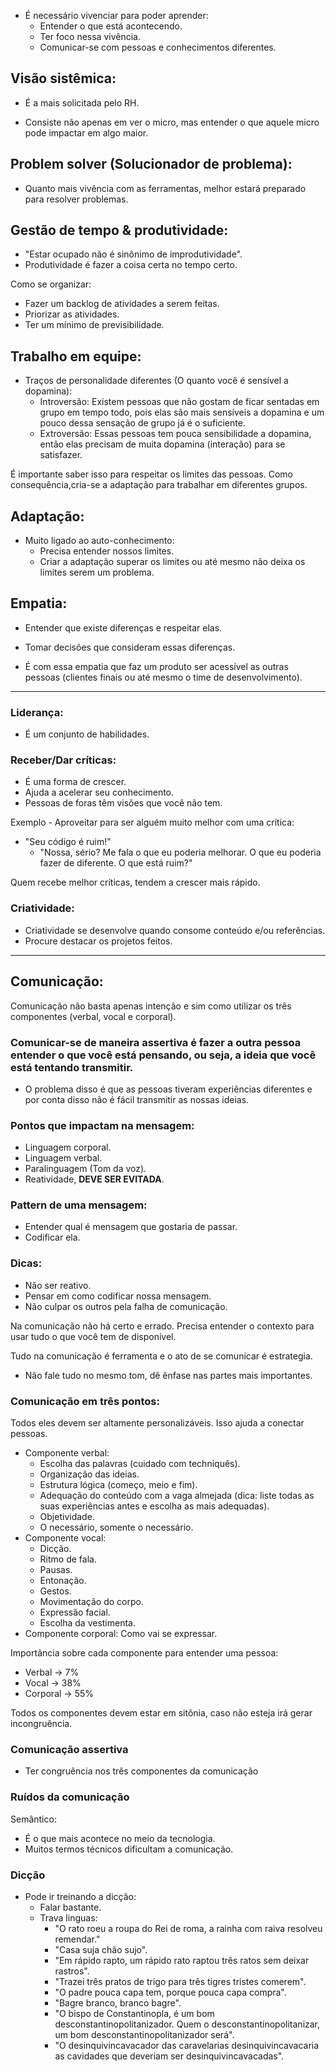 - É necessário vivenciar para poder aprender:
  - Entender o que está acontecendo.
  - Ter foco nessa vivência.
  - Comunicar-se com pessoas e conhecimentos diferentes.

## Visão sistêmica:

- É a mais solicitada pelo RH.

- Consiste não apenas em ver o micro, mas entender o que aquele micro pode impactar em algo maior.

## Problem solver (Solucionador de problema):

- Quanto mais vivência com as ferramentas, melhor estará preparado para resolver problemas.

## Gestão de tempo & produtividade:

- "Estar ocupado não é sinônimo de improdutividade".
- Produtividade é fazer a coisa certa no tempo certo.

Como se organizar:

- Fazer um backlog de atividades a serem feitas.
- Priorizar as atividades.
- Ter um mínimo de previsibilidade.

## Trabalho em equipe:

- Traços de personalidade diferentes (O quanto você é sensível a dopamina):
  - Introversão: Existem pessoas que não gostam de ficar sentadas em grupo em tempo todo, pois elas são mais sensíveis a dopamina e um pouco dessa sensação de grupo já é o suficiente.
  - Extroversão: Essas pessoas tem pouca sensibilidade a dopamina, então elas precisam de muita dopamina (interação) para se satisfazer.

É importante saber isso para respeitar os limites das pessoas. Como consequência,cria-se a adaptação para trabalhar em diferentes grupos.

## Adaptação:

- Muito ligado ao auto-conhecimento:
  - Precisa entender nossos limites.
  - Criar a adaptação superar os limites ou até mesmo não deixa os limites serem um problema.

## Empatia:

- Entender que existe diferenças e respeitar elas.
- Tomar decisões que consideram essas diferenças.

- É com essa empatia que faz um produto ser acessível as outras pessoas (clientes finais ou até mesmo o time de desenvolvimento).

---

### Liderança:

- É um conjunto de habilidades.

### Receber/Dar críticas:

- É uma forma de crescer.
- Ajuda a acelerar seu conhecimento.
- Pessoas de foras têm visões que você não tem.

Exemplo - Aproveitar para ser alguém muito melhor com uma crítica:

- "Seu código é ruim!"
  - "Nossa, sério? Me fala o que eu poderia melhorar. O que eu poderia fazer de diferente. O que está ruim?"

Quem recebe melhor críticas, tendem a crescer mais rápido.

### Criatividade:

- Criatividade se desenvolve quando consome conteúdo e/ou referências.
- Procure destacar os projetos feitos.

---

## Comunicação:

Comunicação não basta apenas intenção e sim como utilizar os três componentes (verbal, vocal e corporal).

### Comunicar-se de maneira assertiva é fazer a outra pessoa entender o que você está pensando, ou seja, a ideia que você está tentando transmitir.

- O problema disso é que as pessoas tiveram experiências diferentes e por conta disso não é fácil transmitir as nossas ideias.

### Pontos que impactam na mensagem:

- Linguagem corporal.
- Linguagem verbal.
- Paralinguagem (Tom da voz).
- Reatividade, **DEVE SER EVITADA**.

### Pattern de uma mensagem:

- Entender qual é mensagem que gostaria de passar.
- Codificar ela.

### Dicas:

- Não ser reativo.
- Pensar em como codificar nossa mensagem.
- Não culpar os outros pela falha de comunicação.

Na comunicação não há certo e errado. Precisa entender o contexto para usar tudo o que você tem de disponível.

Tudo na comunicação é ferramenta e o ato de se comunicar é estrategia.

- Não fale tudo no mesmo tom, dê ênfase nas partes mais importantes.

### Comunicação em três pontos:

Todos eles devem ser altamente personalizáveis. Isso ajuda a conectar pessoas.

- Componente verbal:
  - Escolha das palavras (cuidado com techniquês).
  - Organização das ideias.
  - Estrutura lógica (começo, meio e fim).
  - Adequação do conteúdo com a vaga almejada (dica: liste todas as suas experiências antes e escolha as mais adequadas).
  - Objetividade.
  - O necessário, somente o necessário.
- Componente vocal:
  - Dicção.
  - Ritmo de fala.
  - Pausas.
  - Entonação.
  - Gestos.
  - Movimentação do corpo.
  - Expressão facial.
  - Escolha da vestimenta.
- Componente corporal: Como vai se expressar.

Importância sobre cada componente para entender uma pessoa:

- Verbal -> 7%
- Vocal -> 38%
- Corporal -> 55%

Todos os componentes devem estar em sitônia, caso não esteja irá gerar incongruência.

### Comunicação assertiva

- Ter congruência nos três componentes da comunicação

### Ruídos da comunicação

Semântico:

- É o que mais acontece no meio da tecnologia.
- Muitos termos técnicos dificultam a comunicação.

### Dicção

- Pode ir treinando a dicção:
  - Falar bastante.
  - Trava linguas:
    - ​"O rato roeu a roupa do Rei de roma, a rainha com raiva resolveu remendar."
    - "​Casa suja chão sujo".
    - "Em rápido rapto, um rápido rato raptou três ratos sem deixar rastros".
    - "Trazei três pratos de trigo para três tigres tristes comerem".
    - "O padre pouca capa tem, porque pouca capa compra".
    - "Bagre branco, branco bagre".
    - "O bispo de Constantinopla, é um bom desconstantinopolitanizador. Quem o desconstantinopolitanizar, um bom desconstantinopolitanizador será".
    - "O desinquivincavacador das caravelarias desinquivincavacaria as cavidades que deveriam ser desinquivincavacadas".
